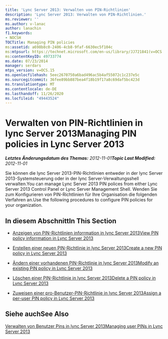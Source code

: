 ```yaml
---
title: 'Lync Server 2013: Verwalten von PIN-Richtlinien'
description: 'Lync Server 2013: Verwalten von PIN-Richtlinien.'
ms.reviewer: ''
ms.author: v-lanac
author: lanachin
f1.keywords:
- NOCSH
TOCTitle: Managing PIN policies
ms:assetid: a698b8c0-2406-4cb8-9faf-6630ec5f104c
ms:mtpsurl: https://technet.microsoft.com/en-us/library/JJ721841(v=OCS.15)
ms:contentKeyID: 49733774
ms.date: 07/23/2014
manager: serdars
mtps_version: v=OCS.15
ms.openlocfilehash: 5eec2670750a6bad496ac5b4af55072c1c237e5c
ms.sourcegitcommit: 36fee89bb887bea4f18b19f17a8c69daf5bc423d
ms.translationtype: MT
ms.contentlocale: de-DE
ms.lasthandoff: 11/26/2020
ms.locfileid: "49443524"
---
```

# <a name="managing-pin-policies-in-lync-server-2013"></a><span data-ttu-id="a8efc-103">Verwalten von PIN-Richtlinien in lync Server 2013</span><span class="sxs-lookup"><span data-stu-id="a8efc-103">Managing PIN policies in Lync Server 2013</span></span>

<div data-xmlns="http://www.w3.org/1999/xhtml">

<div class="topic" data-xmlns="http://www.w3.org/1999/xhtml" data-msxsl="urn:schemas-microsoft-com:xslt" data-cs="https://msdn.microsoft.com/">

<div data-asp="https://msdn2.microsoft.com/asp">



</div>

<div id="mainSection">

<div id="mainBody"><span data-ttu-id="a8efc-104">

<span> </span></span><span class="sxs-lookup"><span data-stu-id="a8efc-104">

<span> </span></span></span>

<span data-ttu-id="a8efc-105">_**Letztes Änderungsdatum des Themas:** 2012-11-01_</span><span class="sxs-lookup"><span data-stu-id="a8efc-105">_**Topic Last Modified:** 2012-11-01_</span></span>

<span data-ttu-id="a8efc-106">Sie können die lync Server 2013-PIN-Richtlinien entweder in der lync Server 2013-Systemsteuerung oder in der lync Server-Verwaltungsshell verwalten.</span><span class="sxs-lookup"><span data-stu-id="a8efc-106">You can manage Lync Server 2013 PIN polices from either Lync Server 2013 Control Panel or Lync Server Management Shell.</span></span> <span data-ttu-id="a8efc-107">Wenden Sie zum Konfigurieren von PIN-Richtlinien für Ihre Organisation die folgenden Verfahren an.</span><span class="sxs-lookup"><span data-stu-id="a8efc-107">Use the following procedures to configure PIN policies for your organization.</span></span>

<div>

## <a name="in-this-section"></a><span data-ttu-id="a8efc-108">In diesem Abschnitt</span><span class="sxs-lookup"><span data-stu-id="a8efc-108">In This Section</span></span>

  - [<span data-ttu-id="a8efc-109">Anzeigen von PIN-Richtlinien inforrmation in lync Server 2013</span><span class="sxs-lookup"><span data-stu-id="a8efc-109">View PIN policy inforrmation in Lync Server 2013</span></span>](lync-server-2013-view-pin-policy-inforrmation.md)

  - [<span data-ttu-id="a8efc-110">Erstellen einer neuen PIN-Richtlinie in lync Server 2013</span><span class="sxs-lookup"><span data-stu-id="a8efc-110">Create a new PIN policy in Lync Server 2013</span></span>](lync-server-2013-create-a-new-pin-policy.md)

  - [<span data-ttu-id="a8efc-111">Ändern einer vorhandenen PIN-Richtlinie in lync Server 2013</span><span class="sxs-lookup"><span data-stu-id="a8efc-111">Modify an existing PIN policy in Lync Server 2013</span></span>](lync-server-2013-modify-an-existing-pin-policy.md)

  - [<span data-ttu-id="a8efc-112">Löschen einer PIN-Richtlinie in lync Server 2013</span><span class="sxs-lookup"><span data-stu-id="a8efc-112">Delete a PIN policy in Lync Server 2013</span></span>](lync-server-2013-delete-a-pin-policy.md)

  - [<span data-ttu-id="a8efc-113">Zuweisen einer pro-Benutzer-PIN-Richtlinie in lync Server 2013</span><span class="sxs-lookup"><span data-stu-id="a8efc-113">Assign a per-user PIN policy in Lync Server 2013</span></span>](lync-server-2013-assign-a-per-user-pin-policy.md)

</div>

<div>

## <a name="see-also"></a><span data-ttu-id="a8efc-114">Siehe auch</span><span class="sxs-lookup"><span data-stu-id="a8efc-114">See Also</span></span>


[<span data-ttu-id="a8efc-115">Verwalten von Benutzer Pins in lync Server 2013</span><span class="sxs-lookup"><span data-stu-id="a8efc-115">Managing user PINs in Lync Server 2013</span></span>](lync-server-2013-managing-user-pins.md)  
  

<span data-ttu-id="a8efc-116"></div>

</div>

<span> </span>

</div>

</div>

</span><span class="sxs-lookup"><span data-stu-id="a8efc-116"></div>

</div>

<span> </span>

</div>

</div>

</span></span></div>

